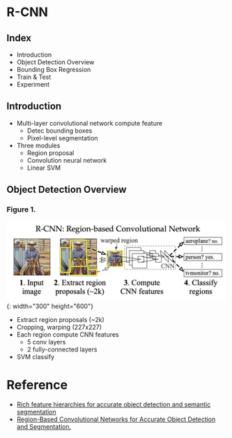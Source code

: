 # R-CNN

## Index
- Introduction
- Object Detection Overview
- Bounding Box Regression
- Train & Test
- Experiment

## Introduction
- Multi-layer convolutional network compute feature
    - Detec bounding boxes
    - Pixel-level segmentation
- Three modules
    - Region proposal
    - Convolution neural network
    - Linear SVM

## Object Detection Overview

### Figure 1.
![DetectionSystem](./image/R-CNN_Overview.jpg){: width="300" height="600"}
- Extract region proposals (~2k)
- Cropping, warping (227x227)
- Each region compute CNN features
    - 5 conv layers
    - 2 fully-connected layers
- SVM classify

# Reference
- [Rich feature hierarchies for accurate object detection and semantic segmentation](https://arxiv.org/pdf/1311.2524.pdf)
- [Region-Based Convolutional Networks for Accurate Object Detection and Segmentation.](http://islab.ulsan.ac.kr/files/announcement/513/rcnn_pami.pdf)